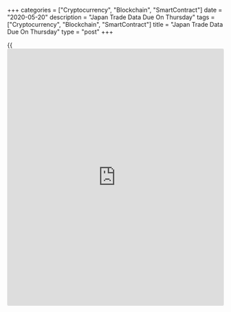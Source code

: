 +++
categories = ["Cryptocurrency", "Blockchain", "SmartContract"]
date = "2020-05-20"
description = "Japan Trade Data Due On Thursday"
tags = ["Cryptocurrency", "Blockchain", "SmartContract"]
title = "Japan Trade Data Due On Thursday"
type = "post"
+++

{{<iframe id="large-banner" src="https://www.bounty.group/#slide=17.0" width="100%" height="600" scrolling="no" style="border: 0px solid rgb(216, 221, 230); border-radius: 3px;">}}

Japan is scheduled to release April numbers for imports, exports and
trade balance, highlighting a modest day for Asia-Pacific economic
activity.

Imports are expected to slide 12.9 percent on year after falling 5.0
percent in March. Exports are tipped to tumble an annual 22.7 percent
after sinking 11.7 percent in the previous month. The trade balance is
expected to show a deficit of 560 billion yen following the 4.9 billion
yen deficit a month earlier.

Japan also will see preliminary May results for the manufacturing,
services and composite purchasing managers index from Jibun Bank; in
April, their scores were 41.9, 21.5 and 25.8, respectively.

Hong Kong will see April figures for consumer prices, with forecasts
suggesting an annual increase of 1.8 percent - slowing from 2.3 percent
in March.

The central bank in the Philippines will wrap up its monetary [policy](https://www.fintechee.com/policy/)
meeting and then announce its decision on interest rates; the bank is
expected to keep its benchmark lending rate unchanged at 2.75 percent.

Finally, the [markets][1] in Indonesia are closed on Thursday for the
Ascension and then will remain closed until May 28 for Eid-ul-Fitr.

For comments and feedback [contact](https://www.playgroundfx.com/contact/): editorial@rtt[news](https://www.letsplayfx.com/blog/forex-news-website/).com

[Economic News][2]

 **What parts of the world are seeing the best (and worst) economic
performances lately? Click[here][3] to check out our [Econ Scorecard][3]
and find out! See up-to-the-moment [ranking](https://www.playgroundfx.com/blog/crypto-exchange-ranking/)s for the best and worst
performers in [GDP][4], [unemployment rate][5], [inflation][6] and much
more.**

   1. www.rtt[news](https://www.letsplayfx.com/blog/forex-news-website/).com/Content/Markets.aspx
   2. www.rtt[news](https://www.letsplayfx.com/blog/forex-news-website/).com/Content/EconomicNews.aspx
   3. www.rtt[news](https://www.letsplayfx.com/blog/forex-news-website/).com/economic-scorecard/world-rank/PPI/highest-performance.aspx
   4. www.rtt[news](https://www.letsplayfx.com/blog/forex-news-website/).com/economic-scorecard/world-rank/GDP/highest-performance.aspx
   5. www.rtt[news](https://www.letsplayfx.com/blog/forex-news-website/).com/economic-scorecard/world-rank/unemployment-rate/lowest-performance.aspx
   6. www.rtt[news](https://www.letsplayfx.com/blog/forex-news-website/).com/economic-scorecard/world-rank/CPI/highest-performance.aspx